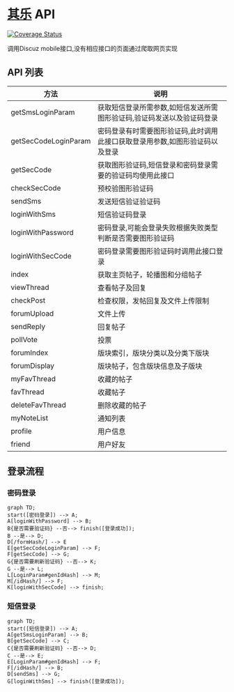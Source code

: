 # [其乐](https://keylol.com) API 
[![Coverage Status](https://coveralls.io/repos/github/keylol-flutter/keylol_api/badge.svg?branch=main)](https://coveralls.io/github/keylol-flutter/keylol_api?branch=main)

调用Discuz mobile接口,没有相应接口的页面通过爬取网页实现

## API 列表

|方法|说明|
|-|-|
|getSmsLoginParam|获取短信登录所需参数,如短信发送所需图形验证码,验证码发送以及验证码登录|
|getSecCodeLoginParam|密码登录有时需要图形验证码,此时调用此接口获取登录用参数,如图形验证码以及登录|
|getSecCode|获取图形验证码,短信登录和密码登录需要的验证码均使用此接口|
|checkSecCode|预校验图形验证码|
|sendSms|发送短信验证验证码|
|loginWithSms|短信验证码登录|
|loginWithPassword|密码登录,可能会登录失败根据失败类型判断是否需要图形验证码|
|loginWithSecCode|密码登录需要图形验证码时调用此接口登录|
|index|获取主页帖子，轮播图和分组帖子|
|viewThread|查看帖子及回复|
|checkPost|检查权限，发帖回复及文件上传限制|
|forumUpload|文件上传|
|sendReply|回复帖子|
|pollVote|投票|
|forumIndex|版块索引，版块分类以及分类下版块|
|forumDisplay|版块帖子，包含版块信息及子版块|
|myFavThread|收藏的帖子|
|favThread|收藏帖子|
|deleteFavThread|删除收藏的帖子|
|myNoteList|通知列表|
|profile|用户信息|
|friend|用户好友|

## 登录流程

### 密码登录

```mermaid
graph TD;
start([密码登录]) --> A;
A[loginWithPassword] --> B;
B{是否需要验证码} --否--> finish([登录成功]);
B --是--> D;
D[/formHash/] --> E
E[getSecCodeLoginParam] --> F;
F[getSecCode] --> G;
G{是否需要刷新验证码} --否--> K;
G --是--> L;
L[LoginParam#genIdHash] --> M;
M[/idHash/] --> F; 
K[loginWithSecCode] --> finish;
```

### 短信登录

```mermaid
graph TD;
start([短信登录]) --> A;
A[getSmsLoginParam] --> B;
B[getSecCode] --> C;
C{是否需要刷新验证码} --否--> D;
C --是--> E;
E[LoginParam#genIdHash] --> F;
F[/idHash/] --> B;
D[sendSms] --> G;
G[loginWithSms] --> finish([登录成功]);
```
